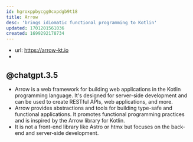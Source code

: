 ```yaml
---
id: hgroxppbycgg0cxpdgb9t18
title: Arrow
desc: 'brings idiomatic functional programming to Kotlin'
updated: 1701201561036
created: 1699292178734
---
```


- url: https://arrow-kt.io
- 

## @chatgpt.3.5

- Arrow is a web framework for building web applications in the Kotlin programming language. It's designed for server-side development and can be used to create RESTful APIs, web applications, and more.
- Arrow provides abstractions and tools for building type-safe and functional applications. It promotes functional programming practices and is inspired by the Arrow library for Kotlin.
- It is not a front-end library like Astro or htmx but focuses on the back-end and server-side development.
